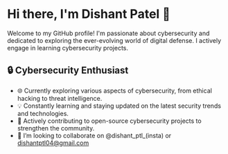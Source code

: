 # Hi there, I'm Dishant Patel 👋

Welcome to my GitHub profile! I'm passionate about cybersecurity and dedicated to exploring the ever-evolving world of digital defense.
I actively engage in learning cybersecurity projects.

## 🔒 Cybersecurity Enthusiast

- 🌐 Currently exploring various aspects of cybersecurity, from ethical hacking to threat intelligence.
- 💡 Constantly learning and staying updated on the latest security trends and technologies.
- 🚀 Actively contributing to open-source cybersecurity projects to strengthen the community.
- 💞️ I’m looking to collaborate on @dishant_ptl_(insta) or dishantptl04@gmail.com

<!---
Dishant78/Dishant78 is a ✨ special ✨ repository because its `README.md` (this file) appears on your GitHub profile.
You can click the Preview link to take a look at your changes.
--->
